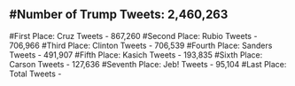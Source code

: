 #Number of Trump Tweets: 2,460,263
---
#First Place: Cruz Tweets - 867,260
#Second Place: Rubio Tweets - 706,966
#Third Place: Clinton Tweets - 706,539
#Fourth Place: Sanders Tweets - 491,907
#Fifth Place: Kasich Tweets - 193,835
#Sixth Place: Carson Tweets - 127,636
#Seventh Place: Jeb! Tweets - 95,104
#Last Place: Total Tweets -  
